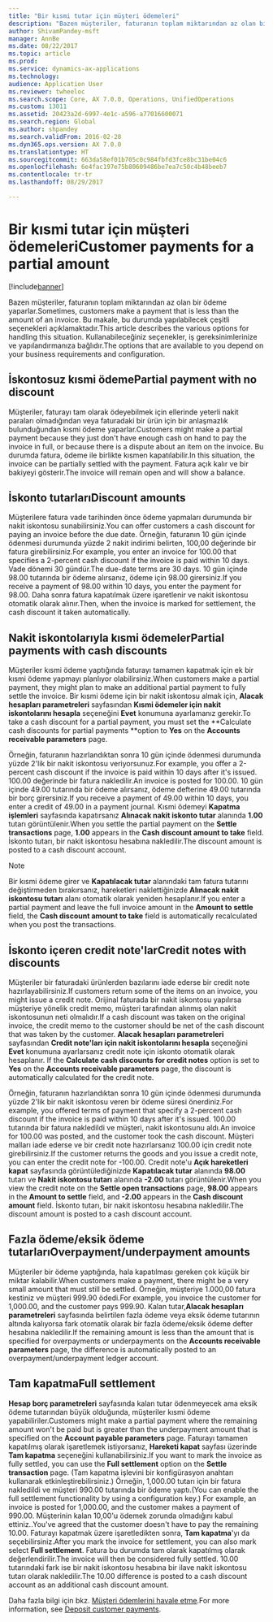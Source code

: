 ```yaml
---
title: "Bir kısmi tutar için müşteri ödemeleri"
description: "Bazen müşteriler, faturanın toplam miktarından az olan bir ödeme yaparlar. Bu makale, bu durumda yapılabilecek çeşitli seçenekleri açıklamaktadır. Kullanabileceğiniz seçenekler, iş gereksinimlerinize ve yapılandırmanıza bağlıdır."
author: ShivamPandey-msft
manager: AnnBe
ms.date: 08/22/2017
ms.topic: article
ms.prod: 
ms.service: dynamics-ax-applications
ms.technology: 
audience: Application User
ms.reviewer: twheeloc
ms.search.scope: Core, AX 7.0.0, Operations, UnifiedOperations
ms.custom: 13011
ms.assetid: 20423a2d-6997-4e1c-a596-a77016600071
ms.search.region: Global
ms.author: shpandey
ms.search.validFrom: 2016-02-28
ms.dyn365.ops.version: AX 7.0.0
ms.translationtype: HT
ms.sourcegitcommit: 663da58ef01b705c0c984fbfd3fce8bc31be04c6
ms.openlocfilehash: 6e4fac197e75b80609486be7ea7c50c4b48beeb7
ms.contentlocale: tr-tr
ms.lasthandoff: 08/29/2017

---
```


# <a name="customer-payments-for-a-partial-amount"></a><span data-ttu-id="86a6f-105">Bir kısmi tutar için müşteri ödemeleri</span><span class="sxs-lookup"><span data-stu-id="86a6f-105">Customer payments for a partial amount</span></span>

[!include[banner](../includes/banner.md)]


<span data-ttu-id="86a6f-106">Bazen müşteriler, faturanın toplam miktarından az olan bir ödeme yaparlar.</span><span class="sxs-lookup"><span data-stu-id="86a6f-106">Sometimes, customers make a payment that is less than the amount of an invoice.</span></span> <span data-ttu-id="86a6f-107">Bu makale, bu durumda yapılabilecek çeşitli seçenekleri açıklamaktadır.</span><span class="sxs-lookup"><span data-stu-id="86a6f-107">This article describes the various options for handling this situation.</span></span> <span data-ttu-id="86a6f-108">Kullanabileceğiniz seçenekler, iş gereksinimlerinize ve yapılandırmanıza bağlıdır.</span><span class="sxs-lookup"><span data-stu-id="86a6f-108">The options that are available to you depend on your business requirements and configuration.</span></span>

<a name="partial-payment-with-no-discount"></a><span data-ttu-id="86a6f-109">İskontosuz kısmi ödeme</span><span class="sxs-lookup"><span data-stu-id="86a6f-109">Partial payment with no discount</span></span>
--------------------------------

<span data-ttu-id="86a6f-110">Müşteriler, faturayı tam olarak ödeyebilmek için ellerinde yeterli nakit paraları olmadığından veya faturadaki bir ürün için bir anlaşmazlık bulunduğundan kısmi ödeme yaparlar.</span><span class="sxs-lookup"><span data-stu-id="86a6f-110">Customers might make a partial payment because they just don't have enough cash on hand to pay the invoice in full, or because there is a dispute about an item on the invoice.</span></span> <span data-ttu-id="86a6f-111">Bu durumda fatura, ödeme ile birlikte kısmen kapatılabilir.</span><span class="sxs-lookup"><span data-stu-id="86a6f-111">In this situation, the invoice can be partially settled with the payment.</span></span> <span data-ttu-id="86a6f-112">Fatura açık kalır ve bir bakiyeyi gösterir.</span><span class="sxs-lookup"><span data-stu-id="86a6f-112">The invoice will remain open and will show a balance.</span></span>

## <a name="discount-amounts"></a><span data-ttu-id="86a6f-113">İskonto tutarları</span><span class="sxs-lookup"><span data-stu-id="86a6f-113">Discount amounts</span></span>
<span data-ttu-id="86a6f-114">Müşterilere fatura vade tarihinden önce ödeme yapmaları durumunda bir nakit iskontosu sunabilirsiniz.</span><span class="sxs-lookup"><span data-stu-id="86a6f-114">You can offer customers a cash discount for paying an invoice before the due date.</span></span> <span data-ttu-id="86a6f-115">Örneğin, faturanın 10 gün içinde ödenmesi durumunda yüzde 2 nakit indirimi belirten, 100,00 değerinde bir fatura girebilirsiniz.</span><span class="sxs-lookup"><span data-stu-id="86a6f-115">For example, you enter an invoice for 100.00 that specifies a 2-percent cash discount if the invoice is paid within 10 days.</span></span> <span data-ttu-id="86a6f-116">Vade dönemi 30 gündür.</span><span class="sxs-lookup"><span data-stu-id="86a6f-116">The due-date terms are 30 days.</span></span> <span data-ttu-id="86a6f-117">10 gün içinde 98.00 tutarında bir ödeme alırsanız, ödeme için 98.00 girersiniz.</span><span class="sxs-lookup"><span data-stu-id="86a6f-117">If you receive a payment of 98.00 within 10 days, you enter the payment for 98.00.</span></span> <span data-ttu-id="86a6f-118">Daha sonra fatura kapatılmak üzere işaretlenir ve nakit iskontosu otomatik olarak alınır.</span><span class="sxs-lookup"><span data-stu-id="86a6f-118">Then, when the invoice is marked for settlement, the cash discount it taken automatically.</span></span>

## <a name="partial-payments-with-cash-discounts"></a><span data-ttu-id="86a6f-119">Nakit iskontolarıyla kısmi ödemeler</span><span class="sxs-lookup"><span data-stu-id="86a6f-119">Partial payments with cash discounts</span></span>
<span data-ttu-id="86a6f-120">Müşteriler kısmi ödeme yaptığında faturayı tamamen kapatmak için ek bir kısmi ödeme yapmayı planlıyor olabilirsiniz.</span><span class="sxs-lookup"><span data-stu-id="86a6f-120">When customers make a partial payment, they might plan to make an additional partial payment to fully settle the invoice.</span></span> <span data-ttu-id="86a6f-121">Bir kısmi ödeme için bir nakit iskontosu almak için, **Alacak hesapları parametreleri** sayfasından **Kısmi ödemeler için nakit iskontolarını hesapla** seçeneğini **Evet** konumuna ayarlamanız gerekir.</span><span class="sxs-lookup"><span data-stu-id="86a6f-121">To take a cash discount for a partial payment, you must set the **Calculate cash discounts for partial payments **option to **Yes** on the **Accounts receivable parameters** page.</span></span> 

<span data-ttu-id="86a6f-122">Örneğin, faturanın hazırlandıktan sonra 10 gün içinde ödenmesi durumunda yüzde 2'lik bir nakit iskontosu veriyorsunuz.</span><span class="sxs-lookup"><span data-stu-id="86a6f-122">For example, you offer a 2-percent cash discount if the invoice is paid within 10 days after it's issued.</span></span> <span data-ttu-id="86a6f-123">100.00 değerinde bir fatura nakledilir.</span><span class="sxs-lookup"><span data-stu-id="86a6f-123">An invoice is posted for 100.00.</span></span> <span data-ttu-id="86a6f-124">10 gün içinde 49.00 tutarında bir ödeme alırsanız, ödeme defterine 49.00 tutarında bir borç girersiniz.</span><span class="sxs-lookup"><span data-stu-id="86a6f-124">If you receive a payment of 49.00 within 10 days, you enter a credit of 49.00 in a payment journal.</span></span> <span data-ttu-id="86a6f-125">Kısmi ödemeyi **Kapatma işlemleri** sayfasında kapatırsanız **Alınacak nakit iskonto tutar** alanında **1.00** tutarı görüntülenir.</span><span class="sxs-lookup"><span data-stu-id="86a6f-125">When you settle the partial payment on the **Settle transactions** page, **1.00** appears in the **Cash discount amount to take** field.</span></span> <span data-ttu-id="86a6f-126">İskonto tutarı, bir nakit iskontosu hesabına nakledilir.</span><span class="sxs-lookup"><span data-stu-id="86a6f-126">The discount amount is posted to a cash discount account.</span></span> 

> [!NOTE] 
> <span data-ttu-id="86a6f-127">Bir kısmi ödeme girer ve **Kapatılacak tutar** alanındaki tam fatura tutarını değiştirmeden bırakırsanız, hareketleri naklettiğinizde **Alınacak nakit iskontosu tutarı** alanı otomatik olarak yeniden hesaplanır.</span><span class="sxs-lookup"><span data-stu-id="86a6f-127">If you enter a partial payment and leave the full invoice amount in the **Amount to settle** field, the **Cash discount amount to take** field is automatically recalculated when you post the transactions.</span></span>

## <a name="credit-notes-with-discounts"></a><span data-ttu-id="86a6f-128">İskonto içeren credit note'lar</span><span class="sxs-lookup"><span data-stu-id="86a6f-128">Credit notes with discounts</span></span>
<span data-ttu-id="86a6f-129">Müşteriler bir faturadaki ürünlerden bazılarını iade ederse bir credit note hazırlayabilirsiniz.</span><span class="sxs-lookup"><span data-stu-id="86a6f-129">If customers return some of the items on an invoice, you might issue a credit note.</span></span> <span data-ttu-id="86a6f-130">Orijinal faturada bir nakit iskontosu yapılırsa müşteriye yönelik credit memo, müşteri tarafından alınmış olan nakit iskontosunun neti olmalıdır.</span><span class="sxs-lookup"><span data-stu-id="86a6f-130">If a cash discount was taken on the original invoice, the credit memo to the customer should be net of the cash discount that was taken by the customer.</span></span> <span data-ttu-id="86a6f-131">**Alacak hesapları parametreleri** sayfasından **Credit note'ları için nakit iskontolarını hesapla** seçeneğini **Evet** konumuna ayarlarsanız credit note için iskonto otomatik olarak hesaplanır. </span><span class="sxs-lookup"><span data-stu-id="86a6f-131">If the **Calculate cash discounts for credit notes** option is set to **Yes** on the **Accounts receivable parameters** page, the discount is automatically calculated for the credit note.</span></span> 

<span data-ttu-id="86a6f-132">Örneğin, faturanın hazırlandıktan sonra 10 gün içinde ödenmesi durumunda yüzde 2'lik bir nakit iskontosu veren bir ödeme süresi önerdiniz.</span><span class="sxs-lookup"><span data-stu-id="86a6f-132">For example, you offered terms of payment that specify a 2-percent cash discount if the invoice is paid within 10 days after it's issued.</span></span> <span data-ttu-id="86a6f-133">100.00 tutarında bir fatura nakledildi ve müşteri, nakit iskontosunu aldı.</span><span class="sxs-lookup"><span data-stu-id="86a6f-133">An invoice for 100.00 was posted, and the customer took the cash discount.</span></span> <span data-ttu-id="86a6f-134">Müşteri malları iade ederse ve bir credit note hazırlarsanız 100.00 için credit note girebilirsiniz.</span><span class="sxs-lookup"><span data-stu-id="86a6f-134">If the customer returns the goods and you issue a credit note, you can enter the credit note for -100.00.</span></span> <span data-ttu-id="86a6f-135">Credit note'u **Açık hareketleri kapat** sayfasında görüntülediğinizde **Kapatılacak tutar** alanında **98.00** tutarı ve **Nakit iskontosu tutarı** alanında **-2.00** tutarı görüntülenir.</span><span class="sxs-lookup"><span data-stu-id="86a6f-135">When you view the credit note on the **Settle open transactions** page, **98.00** appears in the **Amount to settle** field, and **-2.00** appears in the **Cash discount amount** field.</span></span> <span data-ttu-id="86a6f-136">İskonto tutarı, bir nakit iskontosu hesabına nakledilir.</span><span class="sxs-lookup"><span data-stu-id="86a6f-136">The discount amount is posted to a cash discount account.</span></span>

## <a name="overpaymentunderpayment-amounts"></a><span data-ttu-id="86a6f-137">Fazla ödeme/eksik ödeme tutarları</span><span class="sxs-lookup"><span data-stu-id="86a6f-137">Overpayment/underpayment amounts</span></span>
<span data-ttu-id="86a6f-138">Müşteriler bir ödeme yaptığında, hala kapatılması gereken çok küçük bir miktar kalabilir.</span><span class="sxs-lookup"><span data-stu-id="86a6f-138">When customers make a payment, there might be a very small amount that must still be settled.</span></span> <span data-ttu-id="86a6f-139">Örneğin, müşteriye 1.000,00 fatura kestiniz ve müşteri 999.90 ödedi.</span><span class="sxs-lookup"><span data-stu-id="86a6f-139">For example, you invoice the customer for 1,000.00, and the customer pays 999.90.</span></span> <span data-ttu-id="86a6f-140">Kalan tutar,**Alacak hesapları parametreleri** sayfasında belirtilen fazla ödeme veya eksik ödeme tutarının altında kalıyorsa fark otomatik olarak bir fazla ödeme/eksik ödeme defter hesabına nakledilir.</span><span class="sxs-lookup"><span data-stu-id="86a6f-140">If the remaining amount is less than the amount that is specified for overpayments or underpayments on the **Accounts receivable parameters** page, the difference is automatically posted to an overpayment/underpayment ledger account.</span></span>

## <a name="full-settlement"></a><span data-ttu-id="86a6f-141">Tam kapatma</span><span class="sxs-lookup"><span data-stu-id="86a6f-141">Full settlement</span></span>
<span data-ttu-id="86a6f-142">**Hesap borç parametreleri** sayfasında kalan tutar ödenmeyecek ama eksik ödeme tutarından büyük olduğunda, müşteriler kısmi ödeme yapabiliriler.</span><span class="sxs-lookup"><span data-stu-id="86a6f-142">Customers might make a partial payment where the remaining amount won't be paid but is greater than the underpayment amount that is specified on the **Account payable parameters** page.</span></span> <span data-ttu-id="86a6f-143">Faturayı tamamen kapatılmış olarak işaretlemek istiyorsanız, **Hareketi kapat** sayfası üzerinde **Tam kapatma** seçeneğini kullanabilirsiniz.</span><span class="sxs-lookup"><span data-stu-id="86a6f-143">If you want to mark the invoice as fully settled, you can use the **Full settlement** option on the **Settle transaction** page.</span></span> <span data-ttu-id="86a6f-144">(Tam kapatma işlevini bir konfigürasyon anahtarı kullanarak etkinleştirebilirsiniz.) Örneğin, 1,000.00 tutarı için bir fatura nakledildi ve müşteri 990.00 tutarında bir ödeme yaptı.</span><span class="sxs-lookup"><span data-stu-id="86a6f-144">(You can enable the full settlement functionality by using a configuration key.) For example, an invoice is posted for 1,000.00, and the customer makes a payment of 990.00.</span></span> <span data-ttu-id="86a6f-145">Müşterinin kalan 10,00'u ödemek zorunda olmadığını kabul ettiniz..</span><span class="sxs-lookup"><span data-stu-id="86a6f-145">You've agreed that the customer doesn't have to pay the remaining 10.00.</span></span> <span data-ttu-id="86a6f-146">Faturayı kapatmak üzere işaretledikten sonra, **Tam kapatma**'yı da seçebilirsiniz.</span><span class="sxs-lookup"><span data-stu-id="86a6f-146">After you mark the invoice for settlement, you can also mark select **Full settlement**.</span></span> <span data-ttu-id="86a6f-147">Fatura bu durumda tam olarak kapatılmış olarak değerlendirilir.</span><span class="sxs-lookup"><span data-stu-id="86a6f-147">The invoice will then be considered fully settled.</span></span> <span data-ttu-id="86a6f-148">10.00 tutarındaki fark ise bir nakit iskontosu hesabına bir ilave nakit iskontosu tutarı olarak nakledilir.</span><span class="sxs-lookup"><span data-stu-id="86a6f-148">The 10.00 difference is posted to a cash discount account as an additional cash discount amount.</span></span>


<span data-ttu-id="86a6f-149">Daha fazla bilgi için bkz. [Müşteri ödemlerini havale etme](tasks/deposit-customer-payments.md).</span><span class="sxs-lookup"><span data-stu-id="86a6f-149">For more information, see [Deposit customer payments](tasks/deposit-customer-payments.md).</span></span>

